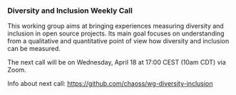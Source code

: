 ### Diversity and Inclusion Weekly Call

This working group aims at bringing experiences measuring diversity and inclusion in open source projects. Its main goal focuses on understanding from a qualitative and quantitative point of view how diversity and inclusion can be measured.

The next call will be on Wednesday, April 18 at 17:00 CEST (10am CDT) via Zoom.

Info about next call: https://github.com/chaoss/wg-diversity-inclusion

